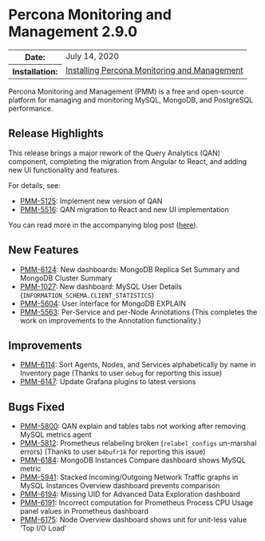 # Percona Monitoring and Management 2.9.0

<table class="docutils field-list" frame="void" rules="none">
  <colgroup>
    <col class="field-name">
    <col class="field-body">
  </colgroup>
  <tbody valign="top">
    <tr class="field-odd field">
      <th class="field-name">Date:</th>
      <td class="field-body">July 14, 2020</td>
    </tr>
    <tr class="field-even field">
      <th class="field-name">Installation:</th>
      <td class="field-body">
        <a class="reference external" href="https://www.percona.com/doc/percona-monitoring-and-management/2.x/setting-up/">Installing Percona Monitoring and Management</a></td>
    </tr>
  </tbody>
</table>

Percona Monitoring and Management (PMM) is a free and open-source platform for managing and monitoring MySQL, MongoDB, and PostgreSQL performance.

## Release Highlights

This release brings a major rework of the Query Analytics (QAN) component, completing the migration from Angular to React, and adding new UI functionality and features.

For details, see:

- [PMM-5125](https://jira.percona.com/browse/PMM-5125): Implement new version of QAN
- [PMM-5516](https://jira.percona.com/browse/PMM-5516): QAN migration to React and new UI implementation

You can read more in the accompanying blog post ([here](https://www.percona.com/blog/2020/07/16/improvements-to-query-analytics-qan-component-of-percona-monitoring-and-management/)).

## New Features

- [PMM-6124](https://jira.percona.com/browse/PMM-6124): New dashboards: MongoDB Replica Set Summary and MongoDB Cluster Summary
- [PMM-1027](https://jira.percona.com/browse/PMM-1027): New dashboard: MySQL User Details (`INFORMATION_SCHEMA.CLIENT_STATISTICS`)
- [PMM-5604](https://jira.percona.com/browse/PMM-5604): User interface for MongoDB EXPLAIN
- [PMM-5563](https://jira.percona.com/browse/PMM-5563): Per-Service and per-Node Annotations (This completes the work on improvements to the Annotation functionality.)

## Improvements

- [PMM-6114](https://jira.percona.com/browse/PMM-6114): Sort Agents, Nodes, and Services alphabetically by name in Inventory page (Thanks to user `debug` for reporting this issue)
- [PMM-6147](https://jira.percona.com/browse/PMM-6147): Update Grafana plugins to latest versions

## Bugs Fixed

- [PMM-5800](https://jira.percona.com/browse/PMM-5800): QAN explain and tables tabs not working after removing MySQL metrics agent
- [PMM-5812](https://jira.percona.com/browse/PMM-5812): Prometheus relabeling broken (`relabel_configs` un-marshal errors) (Thanks to user `b4bufr1k` for reporting this issue)
- [PMM-6184](https://jira.percona.com/browse/PMM-6184): MongoDB Instances Compare dashboard shows MySQL metric
- [PMM-5941](https://jira.percona.com/browse/PMM-5941): Stacked Incoming/Outgoing Network Traffic graphs in MySQL Instances Overview dashboard prevents comparison
- [PMM-6194](https://jira.percona.com/browse/PMM-6194): Missing UID for Advanced Data Exploration dashboard
- [PMM-6191](https://jira.percona.com/browse/PMM-6191): Incorrect computation for Prometheus Process CPU Usage panel values in Prometheus dashboard
- [PMM-6175](https://jira.percona.com/browse/PMM-6175): Node Overview dashboard shows unit for unit-less value ‘Top I/O Load’
